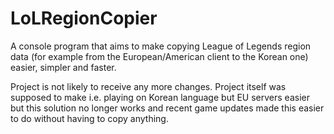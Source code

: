 LoLRegionCopier
=========

A console program that aims to make copying League of Legends region data (for example from the European/American client to the Korean one) easier, simpler and faster.

Project is not likely to receive any more changes. Project itself was supposed to make i.e. playing on Korean language but EU servers easier but this solution no longer works and recent game updates made this easier to do without having to copy anything.
